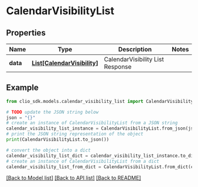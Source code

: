 # CalendarVisibilityList


## Properties

Name | Type | Description | Notes
------------ | ------------- | ------------- | -------------
**data** | [**List[CalendarVisibility]**](CalendarVisibility.md) | CalendarVisibility List Response | 

## Example

```python
from clio_sdk.models.calendar_visibility_list import CalendarVisibilityList

# TODO update the JSON string below
json = "{}"
# create an instance of CalendarVisibilityList from a JSON string
calendar_visibility_list_instance = CalendarVisibilityList.from_json(json)
# print the JSON string representation of the object
print(CalendarVisibilityList.to_json())

# convert the object into a dict
calendar_visibility_list_dict = calendar_visibility_list_instance.to_dict()
# create an instance of CalendarVisibilityList from a dict
calendar_visibility_list_from_dict = CalendarVisibilityList.from_dict(calendar_visibility_list_dict)
```
[[Back to Model list]](../README.md#documentation-for-models) [[Back to API list]](../README.md#documentation-for-api-endpoints) [[Back to README]](../README.md)


